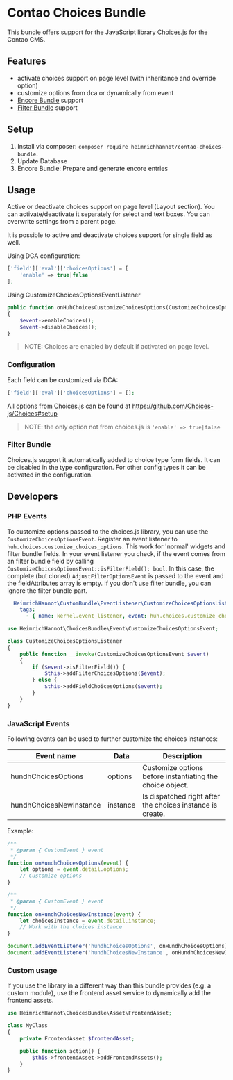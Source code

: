 # Contao Choices Bundle

This bundle offers support for the JavaScript library [Choices.js](https://github.com/jshjohnson/Choices) for the Contao CMS.

## Features

- activate choices support on page level (with inheritance and override option)
- customize options from dca or dynamically from event
- [Encore Bundle](https://github.com/heimrichhannot/contao-encore-bundle) support
- [Filter Bundle](https://github.com/heimrichhannot/contao-filter-bundle) support


## Setup

1. Install via composer: `composer require heimrichhannot/contao-choices-bundle`.
1. Update Database
1. Encore Bundle: Prepare and generate encore entries

## Usage

Active or deactivate choices support on page level (Layout section). You can activate/deactivate it separately for select and text boxes. You can overwrite settings from a parent page.

It is possible to active and deactivate choices support for single field as well. 

Using DCA configuration:
```php
['field']['eval']['choicesOptions'] = [
    'enable' => true|false
];
```

Using CustomizeChoicesOptionsEventListener
```php
public function onHuhChoicesCustomizeChoicesOptions(CustomizeChoicesOptionsEvent $event)
{
    $event->enableChoices();
    $event->disableChoices();
}
```

> NOTE: Choices are enabled by default if activated on page level.

### Configuration
Each field can be customized via DCA:
```php
['field']['eval']['choicesOptions'] = [];
```
All options from Choices.js can be found at https://github.com/Choices-js/Choices#setup

> NOTE: the only option not from choices.js is 
```'enable' => true|false```

### Filter Bundle

Choices.js support it automatically added to choice type form fields. It can be disabled in the type configuration. For other config types it can be activated in the configuration.

## Developers

### PHP Events

To customize options passed to the choices.js library, you can use the `CustomizeChoicesOptionsEvent`. Register an event listener to `huh.choices.customize_choices_options`. This work for 'normal' widgets and filter bundle fields. In your event listener you check, if the event comes from an filter bundle field by calling `CustomizeChoicesOptionsEvent::isFilterField(): bool`. In this case, the complete (but cloned) `AdjustFilterOptionsEvent` is passed to the event and the fieldAttributes array is empty. If you don't use filter bundle, you can ignore the filter bundle part.

```yaml
  HeimrichHannot\CustomBundle\EventListener\CustomizeChoicesOptionsListener:
    tags:
      - { name: kernel.event_listener, event: huh.choices.customize_choices_options }
```

```php
use HeimrichHannot\ChoicesBundle\Event\CustomizeChoicesOptionsEvent;

class CustomizeChoicesOptionsListener
{
    public function __invoke(CustomizeChoicesOptionsEvent $event)
    {
        if ($event->isFilterField()) {
            $this->addFilterChoicesOptions($event);
        } else {
            $this->addFieldChoicesOptions($event);
        }       
    }
}
```

### JavaScript Events

Following events can be used to further customize the choices instances: 

Event name | Data | Description
---------- | ---- | -----------
hundhChoicesOptions | options | Customize options before instantiating the choice object.
hundhChoicesNewInstance | instance | Is dispatched right after the choices instance is create.

Example:

```javascript
/**
 * @param { CustomEvent } event
 */
function onHundhChoicesOptions(event) {
    let options = event.detail.options;
    // Customize options
}

/**
 * @param { CustomEvent } event
 */
function onHundhChoicesNewInstance(event) {
    let choicesInstance = event.detail.instance;
    // Work with the choices instance
}

document.addEventListener('hundhChoicesOptions', onHundhChoicesOptions);
document.addEventListener('hundhChoicesNewInstance', onHundhChoicesNewInstance);

```

### Custom usage
If you use the library in a different way than this bundle provides (e.g. a custom module), use the frontend asset service to dynamically add the frontend assets. 

```php
use HeimrichHannot\ChoicesBundle\Asset\FrontendAsset;

class MyClass 
{
    private FrontendAsset $frontendAsset;

    public function action() {
        $this->frontendAsset->addFrontendAssets();
    }
}
```

